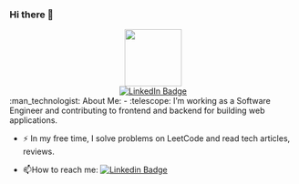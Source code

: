 ### Hi there 👋
<div id="header" align="center">
  <img src="https://media.tenor.com/GfSX-u7VGM4AAAAC/coding.gif" width="100"/>
  <div id="badges">
  <a href="https://www.linkedin.com/in/lepham2805/">
    <img src="https://img.shields.io/badge/LinkedIn-blue?style=for-the-badge&logo=linkedin&logoColor=white" alt="LinkedIn Badge"/>
  </a>
</div>
  <img src="https://komarev.com/ghpvc/?username=your-github-username&style=flat-square&color=blue" alt=""/>
</div>
 :man_technologist: About Me:
 - :telescope: I’m working as a Software Engineer and contributing to frontend and backend for building web applications.


- :zap: In my free time, I solve problems on LeetCode and read tech articles, reviews.

- :mailbox:How to reach me: [![Linkedin Badge](https://img.shields.io/badge/style=flat&logo=Linkedin&logoColor=white)](https://www.linkedin.com/in/lepham2805/)
<!--
**tripham97/tripham97** is a ✨ _special_ ✨ repository because its `README.md` (this file) appears on your GitHub profile.

Here are some ideas to get you started:

- 🔭 I’m currently working on ...
- 🌱 I’m currently learning ...
- 👯 I’m looking to collaborate on ...
- 🤔 I’m looking for help with ...
- 💬 Ask me about ...
- 📫 How to reach me: ...
- 😄 Pronouns: ...
- ⚡ Fun fact: ...
-->
